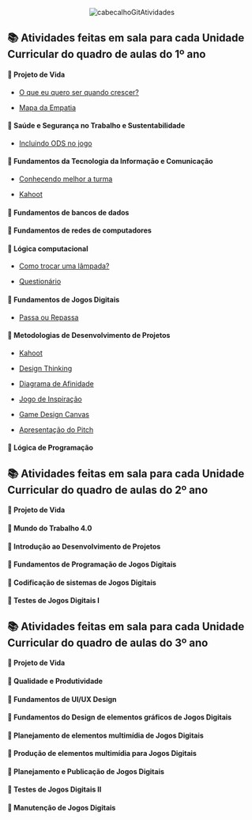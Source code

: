 <div align="center">

![cabecalhoGitAtividades](https://github.com/user-attachments/assets/967d4405-4878-4ffa-97a4-eb953656db46)

</div>

## 📚 Atividades feitas em sala para cada Unidade Curricular do quadro de aulas do 1º ano

#### 📖 Projeto de Vida

- [O que eu quero ser quando crescer?](https://github.com/brunamota/ProgramacaoDeJogosDigitais/blob/main/Arquivos/Atividade%20-%20O%20que%20eu%20quero%20ser%20quando%20crescer.pdf)

- [Mapa da Empatia](https://github.com/brunamota/ProgramacaoDeJogosDigitais/blob/main/Arquivos/Atividade%20Mapa%20da%20Empatia.pdf)

#### 📖 Saúde e Segurança no Trabalho e Sustentabilidade

- [Incluindo ODS no jogo](https://github.com/brunamota/ProgramacaoDeJogosDigitais/blob/main/Arquivos/Atividade%20-%20Incluindo%20ODS%20no%20jogo.pdf)

#### 📖 Fundamentos da Tecnologia da Informação e Comunicação

- [Conhecendo melhor a turma](https://github.com/brunamota/ProgramacaoDeJogosDigitais/blob/main/Arquivos/Atividade%20-%20Conhecendo%20a%20turma%20melhor.pdf)

- [Kahoot](kahoot.it/)

#### 📖 Fundamentos de bancos de dados

#### 📖 Fundamentos de redes de computadores

#### 📖 Lógica computacional

- [Como trocar uma lâmpada?](https://github.com/brunamota/ProgramacaoDeJogosDigitais/blob/main/Arquivos/Atividade%20-%20Como%20trocar%20uma%20l%C3%A2mpada.pdf)
  
- [Questionário](https://wordwall.net/pt/resource/86859448)

#### 📖 Fundamentos de Jogos Digitais

- [Passa ou Repassa](https://www.flippity.net/qs.php?k=1JJYUqUSGiMw7RdXCsh3kNjF6COfUtVJ_A8s0j0Nd-IE)

#### 📖 Metodologias de Desenvolvimento de Projetos

- [Kahoot](kahoot.it/)

- [Design Thinking](https://github.com/brunamota/ProgramacaoDeJogosDigitais/blob/main/Arquivos/Atividade%20-%20Design%20Thinking.pdf)

- [Diagrama de Afinidade](https://github.com/brunamota/ProgramacaoDeJogosDigitais/blob/main/Arquivos/Atividade%20-%20Diagrama%20de%20Afinidade.pdf)

- [Jogo de Inspiração](https://github.com/brunamota/ProgramacaoDeJogosDigitais/blob/main/Arquivos/Atividade%20-%20Jogo%20de%20Inspira%C3%A7%C3%A3o.pdf)

- [Game Design Canvas](https://github.com/brunamota/ProgramacaoDeJogosDigitais/blob/main/Arquivos/Atividade%20-%20Game%20Design%20Canvas.pdf)

- [Apresentação do Pitch](https://github.com/brunamota/ProgramacaoDeJogosDigitais/blob/main/Arquivos/Atividade%20-%20Apresenta%C3%A7%C3%A3o%20do%20Pitch.pdf)

#### 📖 Lógica de Programação

## 📚 Atividades feitas em sala para cada Unidade Curricular do quadro de aulas do 2º ano

#### 📖 Projeto de Vida

#### 📖 Mundo do Trabalho 4.0

#### 📖 Introdução ao Desenvolvimento de Projetos

#### 📖 Fundamentos de Programação de Jogos Digitais 

#### 📖 Codificação de sistemas de Jogos Digitais

#### 📖 Testes de Jogos Digitais I

## 📚 Atividades feitas em sala para cada Unidade Curricular do quadro de aulas do 3º ano

#### 📖 Projeto de Vida

#### 📖 Qualidade e Produtividade

#### 📖 Fundamentos de UI/UX Design

#### 📖 Fundamentos do Design de elementos gráficos de Jogos Digitais

#### 📖 Planejamento de elementos multimídia de Jogos Digitais

#### 📖 Produção de elementos multimídia para Jogos Digitais

#### 📖 Planejamento e Publicação de Jogos Digitais

#### 📖 Testes de Jogos Digitais II

#### 📖 Manutenção de Jogos Digitais
